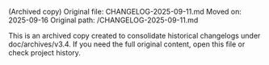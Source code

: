 (Archived copy) Original file: CHANGELOG-2025-09-11.md
Moved on: 2025-09-16
Original path: /CHANGELOG-2025-09-11.md

This is an archived copy created to consolidate historical changelogs under doc/archives/v3.4.
If you need the full original content, open this file or check project history.
